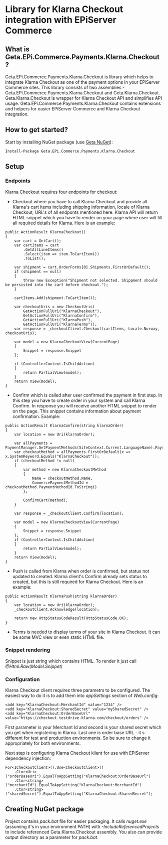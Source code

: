 Library for Klarna Checkout integration with EPiServer Commerce
=============

## What is Geta.EPi.Commerce.Payments.Klarna.Checkout?

Geta.EPi.Commerce.Payments.Klarna.Checkout is library which helps to integrate Klarna Checkout as one of the payment options in your EPiServer Commerce sites.
This library consists of two assemblies - Geta.EPi.Commerce.Payments.Klarna.Checkout and Geta.Klarna.Checkout. Geta.Klarna.Checkout is wrapper for Klarna Checkout API and simplifies API usage. Geta.EPi.Commerce.Payments.Klarna.Checkout contains extensions and helpers for easier EPiServer Commerce and Klarna Checkout integration.

## How to get started?

Start by installing NuGet package (use [Geta NuGet](http://nuget.geta.no/)):

    Install-Package Geta.EPi.Commerce.Payments.Klarna.Checkout

## Setup

### Endpoints

Klarna Checkout requires four endpoints for checkout:
- Checkout where you have to call Klarna Checkout and provide all Klarna's cart items including shipping information, locale of Klarna Checkout, URL's of all endponts mentioned here. Klarna API will return HTML snippet which you have to render on your page where user will fill all required details for Klarna. Here is an example:

```
public ActionResult KlarnaCheckout()
{
    var cart = GetCart();
    var cartItems = cart
        .GetAllLineItems()
        .Select(item => item.ToCartItem())
        .ToList();

    var shipment = cart.OrderForms[0].Shipments.FirstOrDefault();
    if (shipment == null)
    {
        throw new Exception("Shipment not selected. Shippment should be persisted into the cart before checkout.");
    }

    cartItems.Add(shipment.ToCartItem());

    var checkoutUris = new CheckoutUris(
        GetActionFullUri("KlarnaCheckout"),
        GetActionFullUri("KlarnaConfirm"),
        GetActionFullUri("KlarnaPush"),
        GetActionFullUri("KlarnaTerms"));
    var response = _checkoutClient.Checkout(cartItems, Locale.Norway, checkoutUris);

    var model = new KlarnaCheckoutView(CurrentPage)
    {
        Snippet = response.Snippet
    };

    if (ControllerContext.IsChildAction)
    {
        return PartialView(model);
    }
    return View(model);
}
```

- Confirm which is called after user confirmed the payment in first step. In this step you have to create order in your system and call Klarna Confirm. In response you will receive another HTML snippet to render on the page. This snippet contains information about payment confirmation. Example:

```
public ActionResult KlarnaConfirm(string klarnaOrder)
{
    var location = new Uri(klarnaOrder);

    var allPayments = PaymentManager.GetPaymentMethods(SiteContext.Current.LanguageName).PaymentMethod;
    var checkoutMethod = allPayments.FirstOrDefault(x => x.SystemKeyword.Equals("KlarnaCheckout"));
    if (checkoutMethod != null)
    {
        var method = new KlarnaCheckoutMethod
        {
            Name = checkoutMethod.Name,
            CommercePaymentMethodId = checkoutMethod.PaymentMethodId.ToString()
        };

        ConfirmCart(method);
    }

    var response = _checkoutClient.Confirm(location);

    var model = new KlarnaCheckoutView(CurrentPage)
    {
        Snippet = response.Snippet
    };
    if (ControllerContext.IsChildAction)
    {
        return PartialView(model);
    }
    return View(model);
}
```

- Push is called from Klarna when order is confirmed, but status not updated to created. Klarna client's Confirm already sets status to created, but this is still required for Klarna Checkout. Here is an example:

```
public ActionResult KlarnaPush(string klarnaOrder)
{
    var location = new Uri(klarnaOrder);
    _checkoutClient.Acknowledge(location);

    return new HttpStatusCodeResult(HttpStatusCode.OK);
}
```

- Terms is needed to display terms of your site in Klarna Checkout. It can be some MVC view or even static HTML file.

### Snippet rendering

Snippet is just string which contains HTML. To render it just call *@Html.Raw(Model.Snippet)*

### Configuration

Klarna Checkout client requires three parametrs to be configured. The easiest way to do it is to add them into _appSettings_ section of _Web.config_:

```
<add key="KlarnaCheckout:MerchantId" value="1234" />
<add key="KlarnaCheckout:SharedSecret" value="mySharedSecret" />
<add key="KlarnaCheckout:OrderBaseUrl" value="https://checkout.testdrive.klarna.com/checkout/orders" />
```

First parameter is your Merchant Id and second is your shared secret which you get when registering in Klarna. Last one is order base URL - it s different for test and production environments. So be sure to change it appropriately for both environments.

Next step is configuring Klarna Checkout klient for use with EPiServer dependency injection:

```
For<ICheckoutClient>().Use<CheckoutClient>()
    .Ctor<Uri>("orderBaseUri").EqualToAppSetting("KlarnaCheckout:OrderBaseUrl")
    .Ctor<string>("merchantId").EqualToAppSetting("KlarnaCheckout:MerchantId")
    .Ctor<string>("sharedSecret").EqualToAppSetting("KlarnaCheckout:SharedSecret");
```

## Creating NuGet package

Project contains _pack.bat_ file for easier packaging. It calls _nuget.exe_ (assuming it's in your environment PATH) with _-IncludeReferencedProjects_ to include referenced Geta.Klarna.Checkout assembly. You also can provide output directory as a parameter for _pack.bat_.